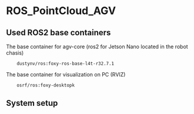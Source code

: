 # ROS_PointCloud_AGV

## Used ROS2 base containers
The base container for agv-core (ros2 for Jetson Nano located in the robot chasis)
```
    dustynv/ros:foxy-ros-base-l4t-r32.7.1
```

The base container for visualization on PC (RVIZ)
```
    osrf/ros:foxy-desktopk 
```

## System setup